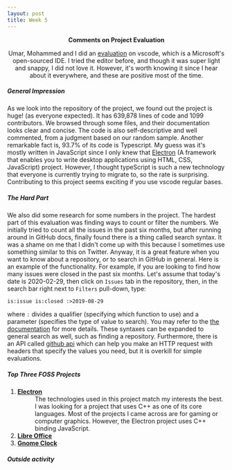 ```yaml
---
layout: post
title: Week 5
---
```


[/]: # (Title)
<p align="center"><b>Comments on Project Evaluation</b></p>
<p align="center">
    Umar, Mohammed and I did an <a href="https://github.com/hunter-college-ossd-
    spr-2020/project-evaluation/blob/master/vscode_evaluation.md">evaluation</a>
    on vscode, which is a Microsoft's open-sourced IDE. I tried the editor
    before, and though it was super light and snappy, I did not love it.
    However, it's worth knowing it since I hear about it everywhere, and these
    are positive most of the time.
</p>


[//]: # (Content)
##### General Impression

As we look into the repository of the project, we found out the project is huge!
(as everyone expected). It has 639,878 lines of code and 1099 contributors. We
browsed through some files, and their documentation looks clear and concise. The
code is also self-descriptive and well commented, from a judgment based on our
random sample. Another remarkable fact is, 93.7% of its code is Typescript. My
guess was it's mostly written in JavaScript since I only knew that
[Electron][ELECTRON] (A framework that enables you to write desktop applications
using HTML, CSS, JavaScript) project. However, I thought typeScript is such a
new technology that everyone is currently trying to migrate to, so the rate is
surprising. Contributing to this project seems exciting if you use vscode
regular bases.


##### The Hard Part

We also did some research for some numbers in the project. The hardest part of
this evaluation was finding ways to count or filter the numbers. We initially
tried to count all the issues in the past six months, but after running around
in GitHub docs, finally found there is a thing called search syntax. It was a
shame on me that I didn't come up with this because I sometimes use something
similar to this on Twitter. Anyway, it is a great feature when you want to know
about a repository, or to search in GitHub in general. Here is an example of the
functionality. For example, if you are looking to find how many issues were closed in
the past six months. Let's assume that today's date is 2020-02-29, then click on
`Issues` tab in the repository, then, in the search bar right next to `Filters`
pull-down, type:  
```
is:issue is:closed :>2019-08-29
```
where `:` divides a qualifier (specifying which function to use) and a parameter
(specifies the type of value to search). You may refer to the [the
documentation][GH_SEARCH_DOC] for more details. These syntaxes can be expanded
to general search as well, such as finding a repository. Furthermore, there is
an API called [github api][GH_API] which can help you make an HTTP request with
headers that specify the values you need, but it is overkill for simple
evaluations.


##### Top Three FOSS Projects

<dl><ol>
    <li>
        <dt><b><a href="https://www.electronjs.org"> Electron </a></b></dt>
        <dd>The technologies used in this project match my interests the best.
        I was looking for a project that uses C++ as one of its core
        languages. Most of the projects I came across are for gaming or computer graphics. However, the Electron
        project uses C++ binding JavaScript.</dd>
    </li>
    <li>
        <dt><b><a href="https://www.libreoffice.org/">Libre Office</a></b></dt>
        <dd> </dd>
    </li>
    <li>
        <dt><b><a href="https://www.electronjs.org">Gnome Clock</a></b></dt>
        <dd> </dd>
    </li>
</ol></dl>

##### Outside activity

[ELECTRON]: https://www.electronjs.org
[GH_SEARCH_DOC]: https://help.github.com/en/github/searching-for-information-on-github/searching-issues-and-pull-requests
[GH_API]: https://developer.github.com/v3/
